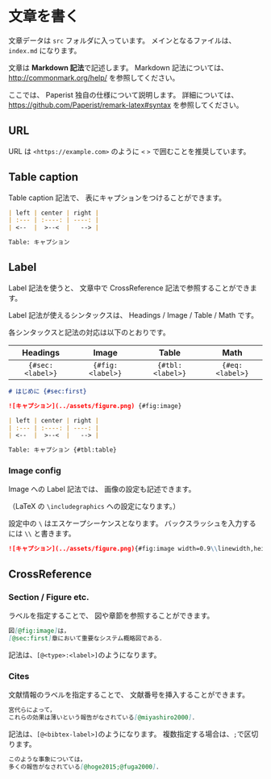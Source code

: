 # 文章を書く

文章データは `src` フォルダに入っています。
メインとなるファイルは、
`index.md` になります。

文章は **Markdown 記法**で記述します。
Markdown 記法については、
http://commonmark.org/help/ を参照してください。

ここでは、
Paperist 独自の仕様について説明します。
詳細については、
https://github.com/Paperist/remark-latex#syntax を参照してください。

## URL

URL は `<https://example.com>` のように `<` `>` で囲むことを推奨しています。

## Table caption

Table caption 記法で、
表にキャプションをつけることができます。

```markdown
| left | center | right |
| :--- | :----: | ----: |
| <--  |  >--<  |   --> |

Table: キャプション
```

## Label

Label 記法を使うと、
文章中で CrossReference 記法で参照することができます。

Label 記法が使えるシンタックスは、
Headings / Image / Table / Math です。

各シンタックスと記法の対応は以下のとおりです。

|     Headings     |      Image       |      Table       |      Math       |
| :--------------: | :--------------: | :--------------: | :-------------: |
| `{#sec:<label>}` | `{#fig:<label>}` | `{#tbl:<label>}` | `{#eq:<label>}` |

```markdown
# はじめに {#sec:first}

![キャプション](../assets/figure.png) {#fig:image}

| left | center | right |
| :--- | :----: | ----: |
| <--  |  >--<  |   --> |

Table: キャプション {#tbl:table}
```

### Image config

Image への Label 記法では、
画像の設定も記述できます。

（LaTeX の `\includegraphics` への設定になります。）

設定中の `\` はエスケープシーケンスとなります。
バックスラッシュを入力するには `\\` と書きます。

```markdown
![キャプション](../assets/figure.png){#fig:image width=0.9\\linewidth,height=0.25\\paperheight}
```

## CrossReference

### Section / Figure etc.

ラベルを指定することで、
図や章節を参照することができます。

```markdown
図[@fig:image]は，
[@sec:first]章において重要なシステム概略図である．
```

記法は、`[@<type>:<label>]`のようになります。

### Cites

文献情報のラベルを指定することで、
文献番号を挿入することができます。

```markdown
宮代らによって，
これらの効果は薄いという報告がなされている[@miyashiro2000]．
```

記法は、`[@<bibtex-label>]`のようになります。
複数指定する場合は、`;`で区切ります。

```markdown
このような事象については，
多くの報告がなされている[@hoge2015;@fuga2000]．
```
